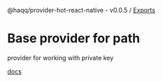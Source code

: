 @haqq/provider-hot-react-native - v0.0.5 / [Exports](modules.md)

# Base provider for path

provider for working with private key

[docs](https://github.com/haqq-network/haqq-wallet-provider-hot-react-native/blob/main/docs/modules.md)

